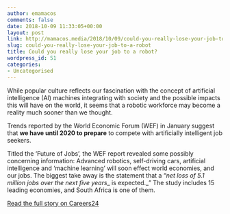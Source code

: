 ```yaml
---
author: emamacos
comments: false
date: 2018-10-09 11:33:05+00:00
layout: post
link: http://mamacos.media/2018/10/09/could-you-really-lose-your-job-to-a-robot/
slug: could-you-really-lose-your-job-to-a-robot
title: Could you really lose your job to a robot?
wordpress_id: 51
categories:
- Uncategorised
---
```


While popular culture reflects our fascination with the concept of artificial intelligence (AI) machines integrating with society and the possible impacts this will have on the world, it seems that a robotic workforce may become a reality much sooner than we thought.

Trends reported by the World Economic Forum (WEF) in January suggest that **we have until 2020 to prepare** to compete with artificially intelligent job seekers.

Titled the ‘Future of Jobs’, the WEF report revealed some possibly concerning information: Advanced robotics, self-driving cars, artificial intelligence and ‘machine learning’ will soon effect world economies, and our jobs. The biggest take away is the statement that a “_net loss of 5.1 million jobs over the next five years__ is expected._” The study includes 15 leading economies, and South Africa is one of them.

[Read the full story on Careers24](https://careeradvice.careers24.com/career-advice/career-growth/job-losses-to-robots-by-2020-is-my-job-at-risk-to-a-robotic-worker-20160201)
